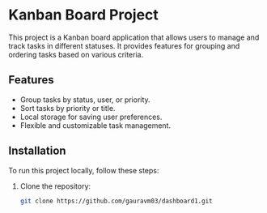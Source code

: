 # Kanban Board Project

This project is a Kanban board application that allows users to manage and track tasks in different statuses. It provides features for grouping and ordering tasks based on various criteria.

## Features

- Group tasks by status, user, or priority.
- Sort tasks by priority or title.
- Local storage for saving user preferences.
- Flexible and customizable task management.

## Installation

To run this project locally, follow these steps:

1. Clone the repository:
   ```bash
   git clone https://github.com/gauravm03/dashboard1.git
